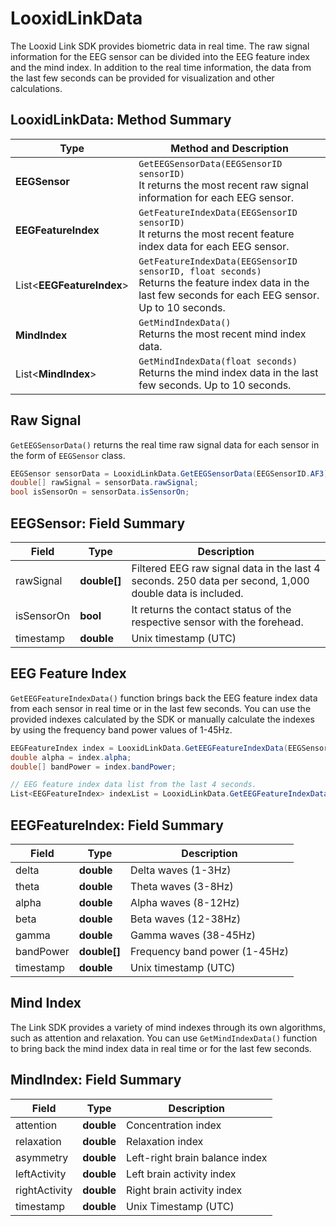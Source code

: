 # LooxidLinkData

The Looxid Link SDK provides biometric data in real time. The raw signal information for the EEG sensor can be divided into the EEG feature index and the mind index. In addition to the real time information, the data from the last few seconds can be provided for visualization and other calculations.

## LooxidLinkData: Method Summary
| Type | Method and Description |
|---|---|
| **EEGSensor** | `GetEEGSensorData(EEGSensorID sensorID)`<br>It returns the most recent raw signal information for each EEG sensor. |
| **EEGFeatureIndex** | `GetFeatureIndexData(EEGSensorID sensorID)`<br>It returns the most recent feature index data for each EEG sensor. |
| List<**EEGFeatureIndex**> | `GetFeatureIndexData(EEGSensorID sensorID, float seconds)`<br>Returns the feature index data in the last few seconds for each EEG sensor. Up to 10 seconds. |
| **MindIndex** | `GetMindIndexData()`<br>Returns the most recent mind index data. |
| List<**MindIndex**> | `GetMindIndexData(float seconds)`<br>Returns the mind index data in the last few seconds. Up to 10 seconds. |

## Raw Signal
`GetEEGSensorData()` returns the real time raw signal data for each sensor in the form of `EEGSensor` class.
```csharp
EEGSensor sensorData = LooxidLinkData.GetEEGSensorData(EEGSensorID.AF3);
double[] rawSignal = sensorData.rawSignal;
bool isSensorOn = sensorData.isSensorOn;
```

## EEGSensor: Field Summary
| Field | Type | Description |
|---|---|---|
| rawSignal | **double[]** | Filtered EEG raw signal data in the last 4 seconds. 250 data per second, 1,000 double data is included. |
| isSensorOn | **bool** | It returns the contact status of the respective sensor with the forehead. |
| timestamp | **double** | Unix timestamp (UTC) |

## EEG Feature Index
`GetEEGFeatureIndexData()` function brings back the EEG feature index data from each sensor in real time or in the last few seconds. You can use the provided indexes calculated by the SDK or manually calculate the indexes by using the frequency band power values of 1-45Hz.
```csharp
EEGFeatureIndex index = LooxidLinkData.GetEEGFeatureIndexData(EEGSensorID.AF3);
double alpha = index.alpha;
double[] bandPower = index.bandPower;

// EEG feature index data list from the last 4 seconds.
List<EEGFeatureIndex> indexList = LooxidLinkData.GetEEGFeatureIndexData(EEGSensorID.AF3, 4.0f);
```

## EEGFeatureIndex: Field Summary
| Field | Type | Description |
|---|---|---|
| delta | **double** | Delta waves (1-3Hz) |
| theta | **double** | Theta waves (3-8Hz) |
| alpha | **double** | Alpha waves (8-12Hz) |
| beta | **double** | Beta waves (12-38Hz) |
| gamma | **double** | Gamma waves (38-45Hz) |
| bandPower | **double[]** | Frequency band power (1-45Hz) |
| timestamp | **double** | Unix timestamp (UTC) |

## Mind Index
The Link SDK provides a variety of mind indexes through its own algorithms, such as attention and relaxation. You can use `GetMindIndexData()` function to bring back the mind index data in real time or for the last few seconds.

## MindIndex: Field Summary
| Field | Type | Description |
|---|---|---|
| attention | **double** | Concentration index |
| relaxation | **double** | Relaxation index |
| asymmetry | **double** | Left-right brain balance index |
| leftActivity | **double** | Left brain activity index |
| rightActivity | **double** | Right brain activity index |
| timestamp | **double** | Unix Timestamp (UTC) |
